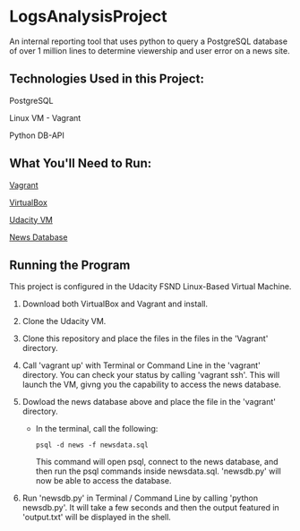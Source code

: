 # LogsAnalysisProject
An internal reporting tool that uses python to query a PostgreSQL database of over 1 million lines to determine viewership and user error on a news site.

## Technologies Used in this Project:

PostgreSQL

Linux VM - Vagrant

Python DB-API

## What You'll Need to Run:

[Vagrant](https://www.vagrantup.com/)

[VirtualBox](https://www.virtualbox.org/wiki/Download_Old_Builds_5_1)

[Udacity VM](https://github.com/udacity/fullstack-nanodegree-vm)

[News Database](https://d17h27t6h515a5.cloudfront.net/topher/2016/August/57b5f748_newsdata/newsdata.zip)

## Running the Program 

This project is configured in the Udacity FSND Linux-Based Virtual Machine.

1. Download both VirtualBox and Vagrant and install.

2. Clone the Udacity VM.

3. Clone this repository and place the files in the files in the 'Vagrant' directory. 

4. Call 'vagrant up' with Terminal or Command Line in the 'vagrant' directory. You can check your status by calling 'vagrant ssh'. This will launch the VM, givng you the capability to access the news database.

5. Dowload the news database above and place the file in the 'vagrant' directory.
    - In the terminal, call the following:
      
      `psql -d news -f newsdata.sql`
      
      This command will open psql, connect to the news database, and then run the psql commands inside newsdata.sql. 'newsdb.py' will now be able to access the database.

6. Run 'newsdb.py' in Terminal / Command Line by calling 'python newsdb.py'. It will take a few seconds and then the output featured in 'output.txt' will be displayed in the shell. 
